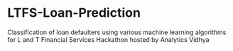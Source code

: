 # LTFS-Loan-Prediction
Classification of loan defaulters using various machine learning algorithms for L and T Financial Services Hackathon hosted by Analytics Vidhya

